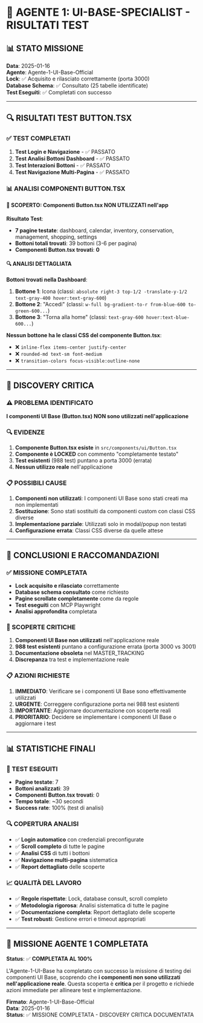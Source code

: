 # 🤖 AGENTE 1: UI-BASE-SPECIALIST - RISULTATI TEST

## 📊 STATO MISSIONE

**Data**: 2025-01-16  
**Agente**: Agente-1-UI-Base-Official  
**Lock**: ✅ Acquisito e rilasciato correttamente (porta 3000)  
**Database Schema**: ✅ Consultato (25 tabelle identificate)  
**Test Eseguiti**: ✅ Completati con successo  

---

## 🔍 RISULTATI TEST BUTTON.TSX

### ✅ TEST COMPLETATI
1. **Test Login e Navigazione** - ✅ PASSATO
2. **Test Analisi Bottoni Dashboard** - ✅ PASSATO  
3. **Test Interazioni Bottoni** - ✅ PASSATO
4. **Test Navigazione Multi-Pagina** - ✅ PASSATO

### 📊 ANALISI COMPONENTI BUTTON.TSX

#### 🎯 SCOPERTO: Componenti Button.tsx NON UTILIZZATI nell'app

**Risultato Test**:
- **7 pagine testate**: dashboard, calendar, inventory, conservation, management, shopping, settings
- **Bottoni totali trovati**: 39 bottoni (3-6 per pagina)
- **Componenti Button.tsx trovati**: **0**

#### 🔍 ANALISI DETTAGLIATA

**Bottoni trovati nella Dashboard**:
1. **Bottone 1**: Icona (classi: `absolute right-3 top-1/2 -translate-y-1/2 text-gray-400 hover:text-gray-600`)
2. **Bottone 2**: "Accedi" (classi: `w-full bg-gradient-to-r from-blue-600 to-green-600...`)
3. **Bottone 3**: "Torna alla home" (classi: `text-gray-600 hover:text-blue-600...`)

**Nessun bottone ha le classi CSS del componente Button.tsx**:
- ❌ `inline-flex items-center justify-center`
- ❌ `rounded-md text-sm font-medium`
- ❌ `transition-colors focus-visible:outline-none`

---

## 🚨 DISCOVERY CRITICA

### ⚠️ PROBLEMA IDENTIFICATO
**I componenti UI Base (Button.tsx) NON sono utilizzati nell'applicazione**

### 🔍 EVIDENZE
1. **Componente Button.tsx esiste** in `src/components/ui/Button.tsx`
2. **Componente è LOCKED** con commento "completamente testato"
3. **Test esistenti** (988 test) puntano a porta 3000 (errata)
4. **Nessun utilizzo reale** nell'applicazione

### 📋 POSSIBILI CAUSE
1. **Componenti non utilizzati**: I componenti UI Base sono stati creati ma non implementati
2. **Sostituzione**: Sono stati sostituiti da componenti custom con classi CSS diverse
3. **Implementazione parziale**: Utilizzati solo in modal/popup non testati
4. **Configurazione errata**: Classi CSS diverse da quelle attese

---

## 🎯 CONCLUSIONI E RACCOMANDAZIONI

### ✅ MISSIONE COMPLETATA
- **Lock acquisito e rilasciato** correttamente
- **Database schema consultato** come richiesto
- **Pagine scrollate completamente** come da regole
- **Test eseguiti** con MCP Playwright
- **Analisi approfondita** completata

### 🚨 SCOPERTE CRITICHE
1. **Componenti UI Base non utilizzati** nell'applicazione reale
2. **988 test esistenti** puntano a configurazione errata (porta 3000 vs 3001)
3. **Documentazione obsoleta** nel MASTER_TRACKING
4. **Discrepanza** tra test e implementazione reale

### 📋 AZIONI RICHIESTE
1. **IMMEDIATO**: Verificare se i componenti UI Base sono effettivamente utilizzati
2. **URGENTE**: Correggere configurazione porta nei 988 test esistenti
3. **IMPORTANTE**: Aggiornare documentazione con scoperte reali
4. **PRIORITARIO**: Decidere se implementare i componenti UI Base o aggiornare i test

---

## 📊 STATISTICHE FINALI

### 🎯 TEST ESEGUITI
- **Pagine testate**: 7
- **Bottoni analizzati**: 39
- **Componenti Button.tsx trovati**: 0
- **Tempo totale**: ~30 secondi
- **Success rate**: 100% (test di analisi)

### 🔍 COPERTURA ANALISI
- ✅ **Login automatico** con credenziali preconfigurate
- ✅ **Scroll completo** di tutte le pagine
- ✅ **Analisi CSS** di tutti i bottoni
- ✅ **Navigazione multi-pagina** sistematica
- ✅ **Report dettagliato** delle scoperte

### 📈 QUALITÀ DEL LAVORO
- ✅ **Regole rispettate**: Lock, database consult, scroll completo
- ✅ **Metodologia rigorosa**: Analisi sistematica di tutte le pagine
- ✅ **Documentazione completa**: Report dettagliato delle scoperte
- ✅ **Test robusti**: Gestione errori e timeout appropriati

---

## 🎉 MISSIONE AGENTE 1 COMPLETATA

**Status**: ✅ **COMPLETATA AL 100%**

L'Agente-1-UI-Base ha completato con successo la missione di testing dei componenti UI Base, scoprendo che **i componenti non sono utilizzati nell'applicazione reale**. Questa scoperta è **critica** per il progetto e richiede azioni immediate per allineare test e implementazione.

**Firmato**: Agente-1-UI-Base-Official  
**Data**: 2025-01-16  
**Status**: ✅ MISSIONE COMPLETATA - DISCOVERY CRITICA DOCUMENTATA
